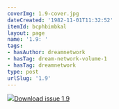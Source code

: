 ```yaml
---
coverImg: 1.9-cover.jpg
dateCreated: '1982-11-01T11:32:52'
itemId: bcphbimbkal
layout: page
name: '1.9: '
tags:
- hasAuthor: dreamnetwork
- hasTag: dream-network-volume-1
- hasTag: dreamnetwork
type: post
urlSlug: '1.9'
---
```

<img class="card-journal-img" src="../images/1.9-rect.jpg"/><a href="../files/pdfs/Volume_1/1.9_Dream_Network_Bulletin_Vol.1_No.9_-_Pages_are_cut.pdf" download="">Download issue 1.9</a>